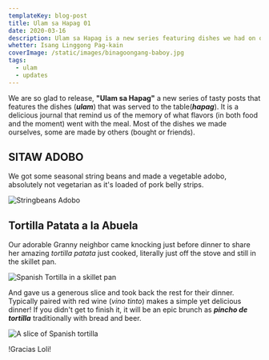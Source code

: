 ```yaml
---
templateKey: blog-post
title: Ulam sa Hapag 01
date: 2020-03-16
description: Ulam sa Hapag is a new series featuring dishes we had on our family table.
whetter: Isang Linggong Pag-kain
coverImage: /static/images/binagoongang-baboy.jpg
tags:
  - ulam
  - updates
---
```


We are so glad to release, **"Ulam sa Hapag"** a new series of tasty posts that features the dishes (***ulam***) that was served to the table(***hapag***). It is a delicious journal that remind us of the memory of what flavors (in both food and the moment) went with the meal. Most of the dishes we made ourselves, some are made by others (bought or friends).

## SITAW ADOBO

We got some seasonal string beans and made a vegetable adobo, absolutely not vegetarian as it's loaded of pork belly strips.

![Stringbeans Adobo](/static/images/sitaw-adobo-bowl.jpg)

## Tortilla Patata a la Abuela
Our adorable Granny neighbor came knocking just before dinner to share her amazing *tortilla patata* just cooked, literally just off the stove and still in the skillet pan.

![Spanish Tortilla in a skillet pan](/static/images/tortilla-patata-loli-01.jpg)

And gave us a generous slice and took back the rest for their dinner. Typically paired with red wine (*vino tinto*) makes a simple yet delicious dinner! If you didn't get to finish it, it will be an epic brunch as ***pincho de tortilla*** traditionally with bread and beer.

![A slice of Spanish tortilla](/static/images/tortilla-patata-loli-02.jpg)

!Gracias Loli!



